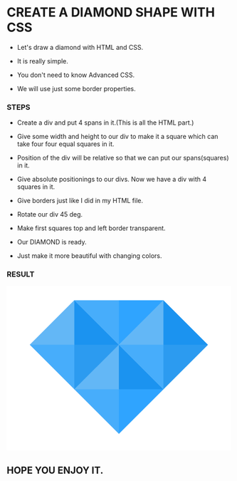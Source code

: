 
# CREATE A DIAMOND SHAPE WITH CSS

- Let's draw a diamond with HTML and CSS.

- It is really simple.

- You don't need to know Advanced CSS.

- We will use just some border properties.

### STEPS

* Create a div and put 4 spans in it.(This is all the HTML part.)

* Give some width and height to our div to make it a square which can take four four equal squares in it.

* Position of the div will be relative so that we can put our spans(squares) in it.

* Give absolute positionings to our divs. Now we have a div with 4 squares in it.

* Give borders just like I did in my HTML file. 

* Rotate our div 45 deg.

* Make first squares top and left border transparent.

* Our DIAMOND is ready.

* Just make it more beautiful with changing colors.

### RESULT

![diamond](https://github.com/emreozturanli/Basic-CSS-Drawings-Shapes/blob/master/Diamond/diamond.png)

## HOPE YOU ENJOY IT.  
